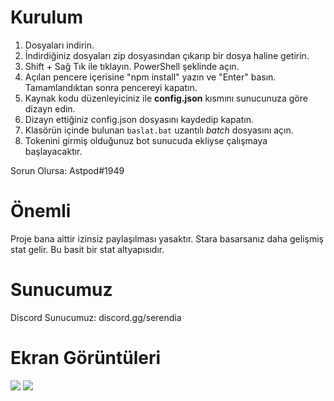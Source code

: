 # Kurulum

1) Dosyaları indirin.
2) İndirdiğiniz dosyaları zip dosyasından çıkarıp bir dosya haline getirin.
3) Shift + Sağ Tık ile tıklayın. PowerShell şeklinde açın.
4) Açılan pencere içerisine "npm install" yazın ve "Enter" basın. Tamamlandıktan sonra pencereyi kapatın.
5) Kaynak kodu düzenleyiciniz ile **config.json** kısmını sunucunuza göre dizayn edin.
6) Dizayn ettiğiniz config.json dosyasını kaydedip kapatın.
7) Klasörün içinde bulunan `baslat.bat` uzantılı _batch_ dosyasını açın.
8) Tokenini girmiş olduğunuz bot sunucuda ekliyse çalışmaya başlayacaktır.

Sorun Olursa: Astpod#1949

# Önemli

Proje bana aittir izinsiz paylaşılması yasaktır. Stara basarsanız daha gelişmiş stat gelir. Bu basit bir stat altyapısıdır.


# Sunucumuz

Discord Sunucumuz: discord.gg/serendia

# Ekran Görüntüleri

<img src="https://cdn.discordapp.com/attachments/861999152892084255/877399664444444672/unknown.png">
<img src="https://cdn.discordapp.com/attachments/861999152892084255/877403567173042236/unknown.png">
